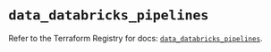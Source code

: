# `data_databricks_pipelines`

Refer to the Terraform Registry for docs: [`data_databricks_pipelines`](https://registry.terraform.io/providers/databricks/databricks/1.48.1/docs/data-sources/pipelines).
